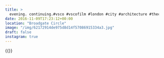 ```yaml
---
title: >
  evening. continuing.#vsco #vscofilm #london #city #architecture #thecity
date: 2016-11-09T17:23:12+00:00
location: "Broadgate Circle"
image: "/img/62172914de975d8d14f57086915334a3.jpg"
draft: false
instagram: true
---
```


{{<photo src="/img/62172914de975d8d14f57086915334a3.jpg">}}
